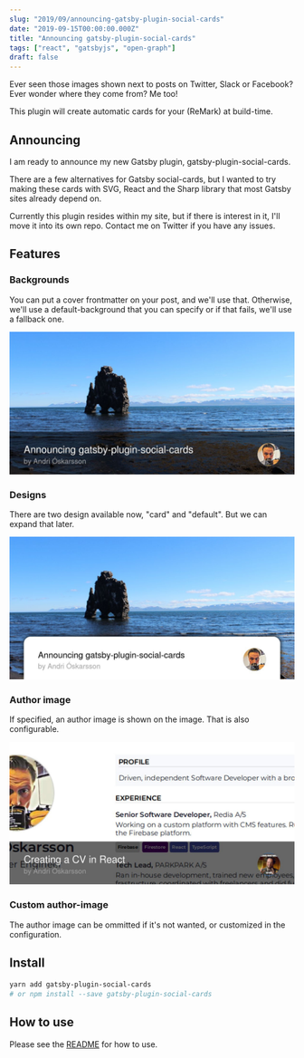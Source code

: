 ```yaml
---
slug: "2019/09/announcing-gatsby-plugin-social-cards"
date: "2019-09-15T00:00:00.000Z"
title: "Announcing gatsby-plugin-social-cards"
tags: ["react", "gatsbyjs", "open-graph"]
draft: false
---
```


Ever seen those images shown next to posts on Twitter, Slack or Facebook? Ever wonder where they come from? Me too!

This plugin will create automatic cards for your (ReMark) at build-time.

## Announcing

I am ready to announce my new Gatsby plugin, gatsby-plugin-social-cards.

There are a few alternatives for Gatsby social-cards, but I wanted to try making these cards with SVG, React and the Sharp library that most Gatsby sites already depend on.

Currently this plugin resides within my site, but if there is interest in it, I'll move it into its own repo. Contact me on Twitter if you have any issues.

## Features

### Backgrounds

You can put a cover frontmatter on your post, and we'll use that. Otherwise, we'll use a default-background that you can specify or if that fails, we'll use a fallback one.

![default card design](default-design.jpg)

### Designs

There are two design available now, "card" and "default". But we can expand that later.

![default card design](card-design.jpg)

### Author image

If specified, an author image is shown on the image. That is also configurable.

![default card design](cover-custom-author.jpg)

### Custom author-image

The author image can be ommitted if it's not wanted, or customized in the configuration.

## Install

```bash
yarn add gatsby-plugin-social-cards
# or npm install --save gatsby-plugin-social-cards
```

## How to use

Please see the [README](https://www.npmjs.com/package/gatsby-plugin-social-cards) for how to use.
